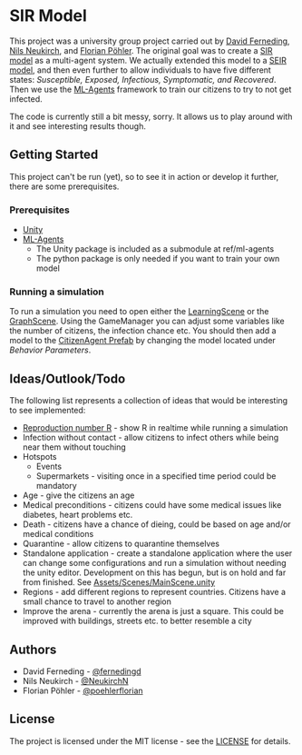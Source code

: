 # SIR Model
This project was a university group project carried out by [David Ferneding](https://github.com/fernedingd), [Nils Neukirch](https://github.com/NeukirchN), and [Florian Pöhler](https://github.com/poehlerflorian). The original goal was to create a [SIR model](https://en.wikipedia.org/wiki/Compartmental_models_in_epidemiology#The_SIR_model) as a multi-agent system. We actually extended this model to a [SEIR model](https://en.wikipedia.org/wiki/Compartmental_models_in_epidemiology#The_SEIR_model), and then even further to allow individuals to have five different states: _Susceptible, Exposed, Infectious, Symptomatic, and Recovered_. Then we use the [ML-Agents](https://github.com/Unity-Technologies/ml-agents) framework to train our citizens to try to not get infected.

The code is currently still a bit messy, sorry. It allows us to play around with it and see interesting results though.
## Getting Started
This project can't be run (yet), so to see it in action or develop it further, there are some prerequisites.
### Prerequisites
* [Unity](https://unity.com/)
* [ML-Agents](https://github.com/Unity-Technologies/ml-agents)
  * The Unity package is included as a submodule at ref/ml-agents
  * The python package is only needed if you want to train your own model

### Running a simulation
To run a simulation you need to open either the [LearningScene](Assets/Scenes/LearningScene.unity) or the [GraphScene](Assets/Scenes/GraphScene.unity). Using the GameManager you can adjust some variables like the number of citizens, the infection chance etc. You should then add a model to the [CitizenAgent Prefab](Assets/Prefabs/CitizenAgent.prefab) by changing the model located under _Behavior Parameters_.

## Ideas/Outlook/Todo
The following list represents a collection of ideas that would be interesting to see implemented:

* [Reproduction number R](https://en.wikipedia.org/wiki/Basic_reproduction_number) - show R in realtime while running a simulation
* Infection without contact - allow citizens to infect others while being near them without touching
* Hotspots
  * Events
  * Supermarkets - visiting once in a specified time period could be mandatory
* Age - give the citizens an age
* Medical preconditions - citizens could have some medical issues like diabetes, heart problems etc.
* Death - citizens have a chance of dieing, could be based on age and/or medical conditions
* Quarantine - allow citizens to quarantine themselves
* Standalone application - create a standalone application where the user can change some configurations and run a simulation without needing the unity editor. Development on this has begun, but is on hold and far from finished. See [Assets/Scenes/MainScene.unity](Assets/Scenes/MainScene.unity)
* Regions - add different regions to represent countries. Citizens have a small chance to travel to another region
* Improve the arena - currently the arena is just a square. This could be improved with buildings, streets etc. to better resemble a city

## Authors
* David Ferneding - [@fernedingd](https://github.com/fernedingd)
* Nils Neukirch - [@NeukirchN](https://github.com/NeukirchN)
* Florian Pöhler - [@poehlerflorian](https://github.com/poehlerflorian)

## License
The project is licensed under the MIT license - see the [LICENSE](LICENSE) for details.